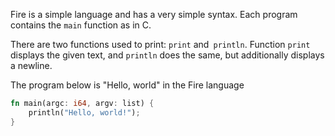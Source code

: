 Fire is a simple language and has a very simple syntax. Each program contains the `main` function as in C.

There are two functions used to print: `print` and` println`.
Function `print` displays the given text, and `println` does the same, but additionally displays a newline.

The program below is "Hello, world" in the Fire language

```rust
fn main(argc: i64, argv: list) {
    println("Hello, world!");
}
```
